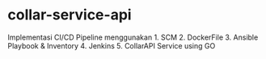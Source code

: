 # collar-service-api

Implementasi CI/CD Pipeline menggunakan 
    1. SCM 
    2. DockerFile
    3. Ansible Playbook & Inventory
    4. Jenkins
    5. CollarAPI Service using GO
